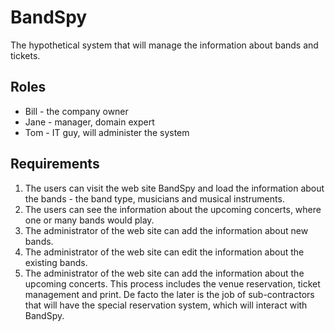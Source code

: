 # BandSpy

The hypothetical system that will manage the information about bands and tickets.

## Roles

 - Bill - the company owner
 - Jane - manager, domain expert
 - Tom 	- IT guy, will administer the system

## Requirements

 1. The users can visit the web site BandSpy and load the information about the bands - the band type, musicians and
	musical instruments.
 2. The users can see the information about the upcoming concerts, where one or many bands would play.
 3. The administrator of the web site can add the information about new bands.
 4. The administrator of the web site can edit the information about the existing bands.
 5. The administrator of the web site can add the information about the upcoming concerts. This process includes the
	venue reservation, ticket management and print. De facto the later is the job of sub-contractors that will have the
	special reservation system, which will interact with BandSpy.

	